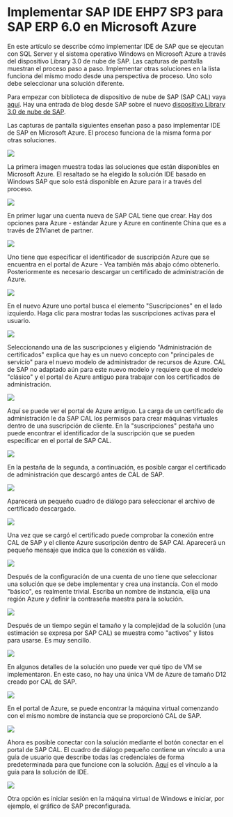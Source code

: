<properties 
pageTitle="Implementar SAP IDE EHP7 SP3 para SAP ERP 6.0 en Microsoft Azure | Microsoft Azure" 
description="Implementar SAP IDE EHP7 SP3 para SAP ERP 6.0 en Microsoft Azure" 
services="virtual-machines-windows" 
documentationCenter="" 
authors="hermanndms" 
manager="timlt" 
editor="" 
tags="azure-resource-manager" 
keywords=""/> 
<tags 
ms.service="virtual-machines-windows" 
ms.devlang="na" 
ms.topic="article" 
ms.tgt_pltfrm="vm-windows" 
ms.workload="infrastructure-services" 
ms.date="09/16/2016" 
ms.author="hermannd"/> 


# <a name="deploying-sap-ides-ehp7-sp3-for-sap-erp-60-on-microsoft-azure"></a>Implementar SAP IDE EHP7 SP3 para SAP ERP 6.0 en Microsoft Azure 

En este artículo se describe cómo implementar IDE de SAP que se ejecutan con SQL Server y el sistema operativo Windows en Microsoft Azure a través del dispositivo Library 3.0 de nube de SAP. Las capturas de pantalla muestran el proceso paso a paso. Implementar otras soluciones en la lista funciona del mismo modo desde una perspectiva de proceso. Uno solo debe seleccionar una solución diferente.

Para empezar con biblioteca de dispositivo de nube de SAP (SAP CAL) vaya [aquí](https://cal.sap.com/). Hay una entrada de blog desde SAP sobre el nuevo [dispositivo Library 3.0 de nube de SAP](http://scn.sap.com/community/cloud-appliance-library/blog/2016/05/27/sap-cloud-appliance-library-30-came-with-a-new-user-experience). 


Las capturas de pantalla siguientes enseñan paso a paso implementar IDE de SAP en Microsoft Azure. El proceso funciona de la misma forma por otras soluciones.


![](./media/virtual-machines-windows-sap-cal-ides-erp6-ehp7-sp3-sql/ides-pic1.jpg)

La primera imagen muestra todas las soluciones que están disponibles en Microsoft Azure. El resaltado se ha elegido la solución IDE basado en Windows SAP que solo está disponible en Azure para ir a través del proceso.

![](./media/virtual-machines-windows-sap-cal-ides-erp6-ehp7-sp3-sql/ides-pic2.jpg)

En primer lugar una cuenta nueva de SAP CAL tiene que crear. Hay dos opciones para Azure - estándar Azure y Azure en continente China que es a través de 21Vianet de partner.

![](./media/virtual-machines-windows-sap-cal-ides-erp6-ehp7-sp3-sql/ides-pic3.jpg)

Uno tiene que especificar el identificador de suscripción Azure que se encuentra en el portal de Azure - Vea también más abajo cómo obtenerlo. Posteriormente es necesario descargar un certificado de administración de Azure.

![](./media/virtual-machines-windows-sap-cal-ides-erp6-ehp7-sp3-sql/ides-pic6.jpg)

En el nuevo Azure uno portal busca el elemento "Suscripciones" en el lado izquierdo. Haga clic para mostrar todas las suscripciones activas para el usuario.

![](./media/virtual-machines-windows-sap-cal-ides-erp6-ehp7-sp3-sql/ides-pic7.jpg)

Seleccionando una de las suscripciones y eligiendo "Administración de certificados" explica que hay es un nuevo concepto con "principales de servicio" para el nuevo modelo de administrador de recursos de Azure.
CAL de SAP no adaptado aún para este nuevo modelo y requiere que el modelo "clásico" y el portal de Azure antiguo para trabajar con los certificados de administración.

![](./media/virtual-machines-windows-sap-cal-ides-erp6-ehp7-sp3-sql/ides-pic4.jpg)

Aquí se puede ver el portal de Azure antiguo. La carga de un certificado de administración le da SAP CAL los permisos para crear máquinas virtuales dentro de una suscripción de cliente. En la "suscripciones" pestaña uno puede encontrar el identificador de la suscripción que se pueden especificar en el portal de SAP CAL.

![](./media/virtual-machines-windows-sap-cal-ides-erp6-ehp7-sp3-sql/ides-pic5.jpg)

En la pestaña de la segunda, a continuación, es posible cargar el certificado de administración que descargó antes de CAL de SAP.

![](./media/virtual-machines-windows-sap-cal-ides-erp6-ehp7-sp3-sql/ides-pic8.jpg)

Aparecerá un pequeño cuadro de diálogo para seleccionar el archivo de certificado descargado.

![](./media/virtual-machines-windows-sap-cal-ides-erp6-ehp7-sp3-sql/ides-pic9.jpg)

Una vez que se cargó el certificado puede comprobar la conexión entre CAL de SAP y el cliente Azure suscripción dentro de SAP CAl. Aparecerá un pequeño mensaje que indica que la conexión es válida.

![](./media/virtual-machines-windows-sap-cal-ides-erp6-ehp7-sp3-sql/ides-pic10.jpg)

Después de la configuración de una cuenta de uno tiene que seleccionar una solución que se debe implementar y crea una instancia.
Con el modo "básico", es realmente trivial. Escriba un nombre de instancia, elija una región Azure y definir la contraseña maestra para la solución.

![](./media/virtual-machines-windows-sap-cal-ides-erp6-ehp7-sp3-sql/ides-pic11.jpg)

Después de un tiempo según el tamaño y la complejidad de la solución (una estimación se expresa por SAP CAL) se muestra como "activos" y listos para usarse. Es muy sencillo.

![](./media/virtual-machines-windows-sap-cal-ides-erp6-ehp7-sp3-sql/ides-pic12.jpg)

En algunos detalles de la solución uno puede ver qué tipo de VM se implementaron. En este caso, no hay una única VM de Azure de tamaño D12 creado por CAL de SAP.

![](./media/virtual-machines-windows-sap-cal-ides-erp6-ehp7-sp3-sql/ides-pic13.jpg)

En el portal de Azure, se puede encontrar la máquina virtual comenzando con el mismo nombre de instancia que se proporcionó CAL de SAP.

![](./media/virtual-machines-windows-sap-cal-ides-erp6-ehp7-sp3-sql/ides-pic14.jpg)

Ahora es posible conectar con la solución mediante el botón conectar en el portal de SAP CAL. El cuadro de diálogo pequeño contiene un vínculo a una guía de usuario que describe todas las credenciales de forma predeterminada para que funcione con la solución.
[Aquí](https://caldocs.hana.ondemand.com/caldocs/help/Getting_Started_Guide_IDES607MSSQL.pdf) es el vínculo a la guía para la solución de IDE.

![](./media/virtual-machines-windows-sap-cal-ides-erp6-ehp7-sp3-sql/ides-pic15.jpg)

Otra opción es iniciar sesión en la máquina virtual de Windows e iniciar, por ejemplo, el gráfico de SAP preconfigurada.





